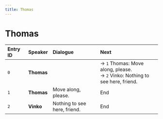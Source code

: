 ```yaml
---
title: Thomas
---
```


# Thomas


| Entry ID | Speaker | Dialogue | Next |
| :------- | :------ | :------- | :------------ |
| `0` | **Thomas** |  | → `1` Thomas: Move along, please\.<br>→ `2` Vinko: Nothing to see here, friend\. |
| `1` | **Thomas** | Move along, please\. | End |
| `2` | **Vinko** | Nothing to see here, friend\. | End |
